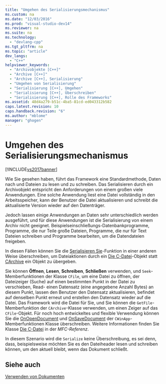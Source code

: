 ```yaml
---
title: "Umgehen des Serialisierungsmechanismus"
ms.custom: na
ms.date: "12/03/2016"
ms.prod: "visual-studio-dev14"
ms.reviewer: na
ms.suite: na
ms.technology: 
  - "devlang-cpp"
ms.tgt_pltfrm: na
ms.topic: "article"
dev_langs: 
  - "C++"
helpviewer_keywords: 
  - "Archivobjekte [C++]"
  - "Archive [C++]"
  - "Archive [C++], Serialisierung"
  - "Umgehen von Serialisierung"
  - "Serialisierung [C++], Umgehen"
  - "Serialisierung [C++], Überschreiben"
  - "Serialisierung [C++], Rolle des Frameworks"
ms.assetid: 48d4a279-b51c-4ba5-81cd-ed043312b582
caps.latest.revision: 10
caps.handback.revision: "6"
ms.author: "mblome"
manager: "ghogen"
---
```

# Umgehen des Serialisierungsmechanismus
[!INCLUDE[vs2017banner](../assembler/inline/includes/vs2017banner.md)]

Wie Sie gesehen haben, führt das Framework eine Standardmethode, Daten nach und Dateien zu lesen und zu schreiben.  Das Serialisieren durch ein Archivobjekt entspricht den Anforderungen von einem großen viele Anwendungen.  Eine solche Anwendung liest eine Datei vollständig in den Arbeitsspeicher, kann der Benutzer die Datei aktualisieren und schreibt die aktualisierte Version wieder auf den Datenträger.  
  
 Jedoch lassen einige Anwendungen an Daten sehr unterschiedlich werden ausgeführt, und für diese Anwendungen ist die Serialisierung von einem Archiv nicht geeignet.  Beispielseinschließungs\-Datenbankprogramme, Programme, die nur Teile große Dateien, Programme, die nur für Text Dateien schreiben und Programme bearbeiten, um die Datendateien freigeben.  
  
 In diesen Fällen können Sie die [Serialisieren Sie](../Topic/CObject::Serialize.md)\-Funktion in einer anderen Weise überschreiben, um Dateiaktionen durch ein [Die C\-Datei](../mfc/reference/cfile-class.md)\-Objekt statt [CArchive](../mfc/reference/carchive-class.md) ein Objekt zu übergeben.  
  
 Sie können **Öffnen**, **Lesen**, **Schreiben**, **Schließen** verwenden, und `Seek`\-Memberfunktionen der Klasse `CFile`, um eine Datei zu öffnen, der Dateizeiger \(Suche\) auf einen bestimmten Punkt in der Datei zu verschieben, Read\- einen Datensatz \(eine angegebene Anzahl Bytes\) an diesem Punkt, lassen den Benutzer den Datensatz aktualisieren, befindet auf denselben Punkt erneut und erstellen den Datensatz wieder auf die Datei.  Das Framework wird die Datei für Sie, und Sie können die `GetFile`\-Memberfunktion der `CArchive`\-Klasse verwenden, um einen Zeiger auf das `CFile`\-Objekt.  Für noch hoch entwickeltes und flexible Verwendung können Sie die [OnOpenDocument](../Topic/CDocument::OnOpenDocument.md) und [OnSaveDocument](../Topic/CDocument::OnSaveDocument.md) der `CWinApp`\-Memberfunktionen Klasse überschreiben.  Weitere Informationen finden Sie Klasse [Die C\-Datei](../mfc/reference/cfile-class.md) in der *MFC\-Referenz*.  
  
 In diesem Szenario wird die `Serialize` keine Überschreibung, es sei denn, dass, beispielsweise möchten Sie es den Dateiheader lesen und schreiben können, um den aktuell bleibt, wenn das Dokument schließt.  
  
## Siehe auch  
 [Verwenden von Dokumenten](../mfc/using-documents.md)